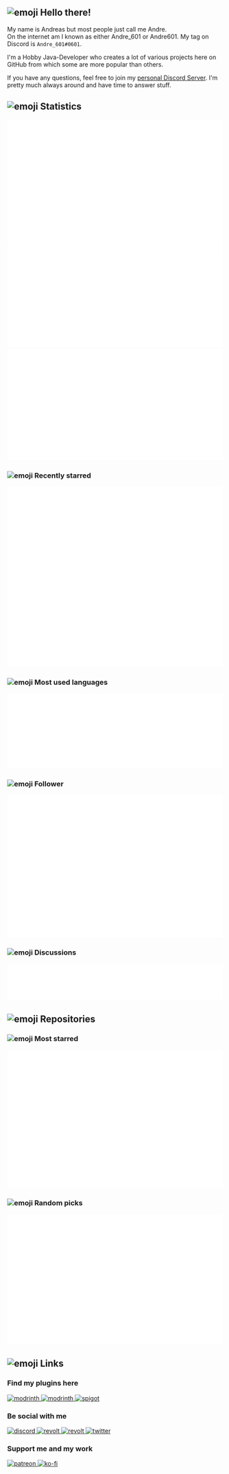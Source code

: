 <!-- Links -->
[purr]: https://purrbot.site
[discord]: https://discord.gg/6dazXp6

<!-- SVGs -->
[star]: https://cdn.jsdelivr.net/gh/Readme-Workflows/Readme-Icons@main/icons/octicons/StarredRepository.svg
[fork]: https://cdn.jsdelivr.net/gh/Readme-Workflows/Readme-Icons@main/icons/octicons/ForkedRepository.svg

## <img alt="emoji" src="https://octicons.andre601.ch/mark-github/c9d1d9" height="30em"> Hello there!
My name is Andreas but most people just call me Andre.  
On the internet am I known as either Andre_601 or Andre601. My tag on Discord is `Andre_601#0601`.

I'm a Hobby Java-Developer who creates a lot of various projects here on GitHub from which some are more popular than others.  

If you have any questions, feel free to join my [personal Discord Server][discord]. I'm pretty much always around and have time to answer stuff.

## <img alt="emoji" src="https://octicons.andre601.ch/graph/c9d1d9" height="30em"> Statistics
<img src="https://github.com/Andre601/Andre601/blob/master/.cache/stats-base.svg">

<img src="https://github.com/Andre601/Andre601/blob/master/.cache/stats-commits-iso.svg">

<img src="https://github.com/Andre601/Andre601/blob/master/.cache/stats-issues-prs.svg">

### <img alt="emoji" src="https://octicons.andre601.ch/star-fill/c9d1d9" height="25em"> Recently starred
<img src="https://github.com/Andre601/Andre601/blob/master/.cache/stats-stars.svg">

### <img alt="emoji" src="https://octicons.andre601.ch/code-review/c9d1d9" height="25em"> Most used languages
<img src="https://github.com/Andre601/Andre601/blob/master/.cache/stats-languages.svg">

### <img alt="emoji" src="https://octicons.andre601.ch/people/c9d1d9" height="25em"> Follower
<img src="https://github.com/Andre601/Andre601/blob/master/.cache/stats-follower.svg">

### <img alt="emoji" src="https://octicons.andre601.ch/comment-discussion/c9d1d9" height="25em"> Discussions
<img src="https://github.com/Andre601/Andre601/blob/master/.cache/stats-discussion.svg">

## <img alt="emoji" src="https://octicons.andre601.ch/repo/c9d1d9" height="30em"> Repositories

### <img alt="emoji" src="https://octicons.andre601.ch/star-fill/c9d1d9" height="25em"> Most starred

<img src="https://github.com/Andre601/Andre601/blob/master/.cache/stats-starred-repo.svg">

### <img alt="emoji" src="https://octicons.andre601.ch/tasklist/c9d1d9" height="25em"> Random picks

<img src="https://github.com/Andre601/Andre601/blob/master/.cache/stats-random-repo.svg">

## <img alt="emoji" src="https://octicons.andre601.ch/link/c9d1d9" height="30em"> Links

### Find my plugins here

<a href="https://modrinth.com/user/Andre601" target="_blank">
  <img alt="modrinth" src="https://cdn.jsdelivr.net/npm/@intergrav/devins-badges@3/assets/cozy-minimal/available/modrinth_vector.svg" width="64" title="My Resources on Modrinth">
</a>
<a href="https://hangar.papermc.io/Andre_601" target="_blank">
  <img alt="modrinth" src="https://cdn.jsdelivr.net/gh/intergrav/devins-badges@bf8f985/assets/minimal/available/hangar_vector.svg" width="64" title="My Resources on Modrinth">
</a>  
<a href="https://www.spigotmc.org/resources/authors/56829/" target="_blank">
  <img alt="spigot" src="https://cdn.jsdelivr.net/gh/andre601/devins-badges@b9ff12b/assets/cozy-minimal/available/spigot_vector.svg" width="64" title="My Resources on SpigotMC">
</a>

### Be social with me

<a href="https://discord.gg/6dazXp6" target="_blank">
  <img alt="discord" src="https://cdn.jsdelivr.net/npm/@intergrav/devins-badges@3/assets/cozy-minimal/social/discord-singular_vector.svg" width="64" title="Join my Discord Server">
</a>
<a href="https://app.revolt.chat/invite/74TpERXA" target="_blank">
  <img alt="revolt" src="https://cdn.jsdelivr.net/npm/@intergrav/devins-badges@3/assets/cozy-minimal/social/revolt-singular_vector.svg" width="64" title="Join my Revolt Server">
</a>
<a href="https://blobfox.coffee/@andre_601" target="_blank">
  <img alt="revolt" src="https://cdn.jsdelivr.net/npm/@intergrav/devins-badges@3/assets/cozy-minimal/social/mastodon-singular_vector.svg" width="64" title="Chat with me on Mastodon">
</a>
<a href="https://twitter.com/TrueAndre_601" target="_blank">
  <img alt="twitter" src="https://cdn.jsdelivr.net/npm/@intergrav/devins-badges@3/assets/cozy-minimal/social/twitter-singular_vector.svg" width="64" title="Chat with me on Twitter">
</a>

### Support me and my work

<a href="https://patreon.com/andre_601" target="_blank">
  <img alt="patreon" src="https://cdn.jsdelivr.net/npm/@intergrav/devins-badges@3/assets/cozy-minimal/donate/patreon-singular_vector.svg" width="64" title="Support me through Patreon">
</a>
<a href="https://ko-fi.com/andre_601" target="_blank">
  <img alt="ko-fi" src="https://cdn.jsdelivr.net/npm/@intergrav/devins-badges@3/assets/cozy-minimal/donate/kofi-singular_vector.svg" width="64" title="Support me through Ko-fi">
</a>
